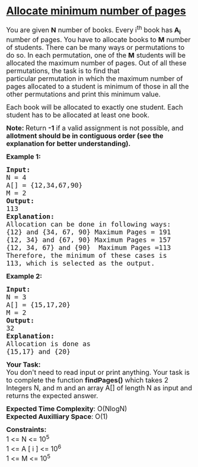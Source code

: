 # [Allocate minimum number of pages](https://practice.geeksforgeeks.org/problems/allocate-minimum-number-of-pages0937/1)

<div class="problem-statement">
<p></p><p><span style="font-size:18px">You are given <strong>N</strong> number of books. Every i<sup>th</sup> book has<strong> A<sub>i</sub> </strong>number of pages.
You have to allocate books to <strong>M</strong> number of students. There can be many ways or permutations to do so. In each permutation, one of the <strong>M</strong> students will be allocated&nbsp;the maximum number of pages. Out of all these permutations, the task is to find that particular&nbsp;permutation&nbsp;in which the maximum number of pages allocated to a student is minimum of those in all the other permutations and print this minimum value.&nbsp;</span></p>

<p><span style="font-size:18px">Each&nbsp;book will be allocated to exactly one student. Each student has to be allocated at least one book.</span></p>

<p><span style="font-size:18px"><strong>Note: </strong>Return <strong>-1</strong> if a valid assignment is not possible, and <strong>allotment should be in contiguous order (see the explanation for better understanding).</strong></span></p>

<p>
<strong><span style="font-size:18px">Example 1:</span></strong></p>

<pre><strong><span style="font-size:18px">Input:
</span></strong><span style="font-size:18px">N = 4
A[] = {12,34,67,90}
M = 2
<strong>Output:
</strong>113<strong>
Explanation: </strong>
Allocation can be done in following ways:</span>
<span style="font-size:18px">{12} and {34, 67, 90}&nbsp;Maximum Pages = 191</span>
<span style="font-size:18px">{12, 34} and {67, 90}&nbsp;Maximum Pages = 157</span>
<span style="font-size:18px">{12, 34, 67} and {90}&nbsp;&nbsp;Maximum Pages =113
Therefore, the minimum of these cases is 
113, which is selected as the output.</span></pre>

<p><strong><span style="font-size:18px">Example 2:</span></strong></p>

<pre><strong><span style="font-size:18px">Input:
</span></strong><span style="font-size:18px">N = 3
A[] = {15,17,20}
M = 2
<strong>Output:
</strong>32<strong>
Explanation:
</strong>Allocation is done as 
{15,17} and {20}</span>
</pre>

<p>
<span style="font-size:18px"><strong>Your Task:</strong><br>
You don't need to read input or print anything. Your task is to complete the function <strong>findPages()</strong> which takes 2 Integers N, and m and an array A[] of length N as input and returns the expected answer.</span></p>
<p>
<span style="font-size:18px"><strong>Expected Time Complexity</strong>: O(NlogN)<br>
<strong>Expected Auxilliary Space</strong>: O(1)</span></p>
<p>
<span style="font-size:18px"><strong>Constraints:</strong><br>
1 &lt;= N &lt;= 10<sup>5</sup><br>
1 &lt;= A [ i ]&nbsp;&lt;= 10<sup>6</sup><br>
1 &lt;= M&nbsp;&lt;= 10<sup>5</sup></span></p>
 <p></p>
            </div>
